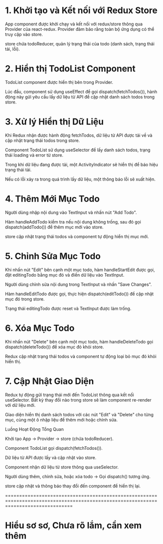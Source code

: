 # 1. Khởi tạo và Kết nối với Redux Store

App component được khởi chạy và kết nối với redux/store thông qua Provider của react-redux. Provider đảm bảo rằng toàn bộ ứng dụng có thể truy cập vào store.

store chứa todoReducer, quản lý trạng thái của todo (danh sách, trạng thái tải, lỗi).

# 2. Hiển thị TodoList Component

TodoList component được hiển thị bên trong Provider.

Lúc đầu, component sử dụng useEffect để gọi dispatch(fetchTodos()), hành động này gửi yêu cầu lấy dữ liệu từ API để cập nhật danh sách todos trong store.

# 3. Xử lý Hiển thị Dữ Liệu

Khi Redux nhận được hành động fetchTodos, dữ liệu từ API được tải về và cập nhật trạng thái todos trong store.

Component TodoList sử dụng useSelector để lấy danh sách todos, trạng thái loading và error từ store.

Trong khi dữ liệu đang được tải, một ActivityIndicator sẽ hiển thị để báo hiệu trạng thái tải.

Nếu có lỗi xảy ra trong quá trình lấy dữ liệu, một thông báo lỗi sẽ xuất hiện.

# 4. Thêm Mới Mục Todo

Người dùng nhập nội dung vào TextInput và nhấn nút "Add Todo".

Hàm handleAddTodo kiểm tra nếu nội dung không trống, sau đó gọi dispatch(addTodo()) để thêm mục mới vào store.

store cập nhật trạng thái todos và component tự động hiển thị mục mới.

# 5. Chỉnh Sửa Mục Todo
Khi nhấn nút "Edit" bên cạnh một mục todo, hàm handleStartEdit được gọi, đặt editingTodo bằng mục đó và điền dữ liệu vào TextInput.

Người dùng chỉnh sửa nội dung trong TextInput và nhấn "Save Changes".

Hàm handleEditTodo được gọi, thực hiện dispatch(editTodo()) để cập nhật mục đó trong store.

Trạng thái editingTodo được reset và TextInput được làm trống.
# 6. Xóa Mục Todo
Khi nhấn nút "Delete" bên cạnh một mục todo, hàm handleDeleteTodo gọi dispatch(deleteTodo()) để xóa mục đó khỏi store.

Redux cập nhật trạng thái todos và component tự động loại bỏ mục đó khỏi hiển thị.
# 7. Cập Nhật Giao Diện
Redux tự động gửi trạng thái mới đến TodoList thông qua kết nối useSelector. Bất kỳ thay đổi nào trong store sẽ làm component re-render với dữ liệu mới.

Giao diện hiển thị danh sách todos với các nút "Edit" và "Delete" cho từng mục, cùng một ô nhập liệu để thêm mới hoặc chỉnh sửa.

Luồng Hoạt Động Tổng Quan

Khởi tạo App -> Provider -> store (chứa todoReducer).

Component TodoList gọi dispatch(fetchTodos()).

Dữ liệu từ API được lấy và cập nhật vào store.

Component nhận dữ liệu từ store thông qua useSelector.

Người dùng thêm, chỉnh sửa, hoặc xóa todo -> Gọi dispatch() tương ứng.

store cập nhật và thông báo thay đổi đến component để hiển thị lại.


====================================================================================================================================


# Hiểu sơ sơ, Chưa rõ lắm, cần xem thêm